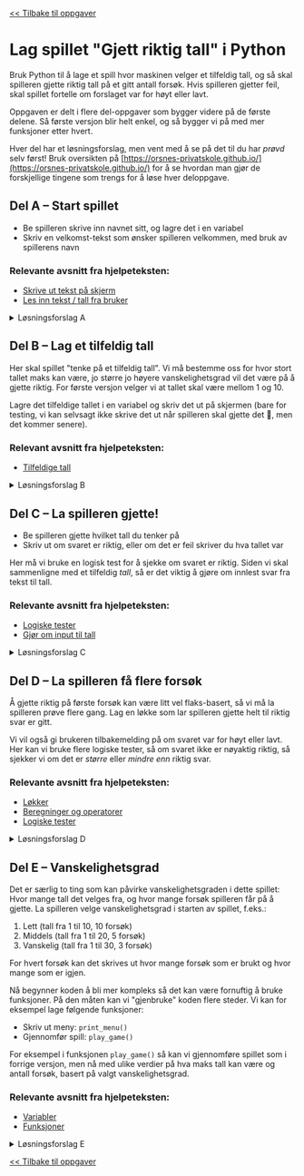 [<< Tilbake til oppgaver](https://github.com/orsnes-privatskole/python-oppgaver)

# Lag spillet "Gjett riktig tall" i Python

Bruk Python til å lage et spill hvor maskinen velger et tilfeldig tall, og så skal spilleren gjette riktig tall på et gitt antall forsøk. Hvis spilleren gjetter feil, skal spillet fortelle om forslaget var for høyt eller lavt.

Oppgaven er delt i flere del-oppgaver som bygger videre på de første delene. Så første versjon blir helt enkel, og så bygger vi på med mer funksjoner etter hvert.

Hver del har et løsningsforslag, men vent med å se på det til du har *prøvd* selv først! Bruk oversikten på [https://orsnes-privatskole.github.io/](https://orsnes-privatskole.github.io/) for å se hvordan man gjør de forskjellige tingene som trengs for å løse hver deloppgave.

## Del A – Start spillet
- Be spilleren skrive inn navnet sitt, og lagre det i en variabel
- Skriv en velkomst-tekst som ønsker spilleren velkommen, med bruk av spillerens navn

### Relevante avsnitt fra hjelpeteksten:
- [Skrive ut tekst på skjerm](https://orsnes-privatskole.github.io/#skriv-ut-tekst-p%C3%A5-skjerm)
- [Les inn tekst / tall fra bruker](https://orsnes-privatskole.github.io/#les-inn-tekst--tall-fra-bruker)

<details>
<summary>Løsningsforslag A</summary>

```python
# The guess number game
# Made by: 
# Version A
import time

name = input("What is your name? ")
print(f"Hello {name}, lets play the game Guess number!")

time.sleep(1)
```

</details>

## Del B – Lag et tilfeldig tall
Her skal spillet "tenke på et tilfeldig tall". Vi må bestemme oss for hvor stort tallet maks kan være, jo større jo høyere vanskelighetsgrad vil det være på å gjette riktig. For første versjon velger vi at tallet skal være mellom 1 og 10.

Lagre det tilfeldige tallet i en variabel og skriv det ut på skjermen (bare for testing, vi kan selvsagt ikke skrive det ut når spilleren skal gjette det 🙂, men det kommer senere).

### Relevant avsnitt fra hjelpeteksten:
- [Tilfeldige tall](https://orsnes-privatskole.github.io/#tilfeldige-tall)

<details>
<summary>Løsningsforslag B</summary>

```python
# The guess number game
# Made by: 
# Version B
import time
import random

name = input("What is your name? ")
print(f"Hello {name}, lets play the game Guess number!")

time.sleep(1)

# Pick a random number between 1 and 10
secret_number = random.randint(1, 10)

print(f"The random number is {secret_number}")

```

</details>

## Del C – La spilleren gjette!
- Be spilleren gjette hvilket tall du tenker på
- Skriv ut om svaret er riktig, eller om det er feil skriver du hva tallet var

Her må vi bruke en logisk test for å sjekke om svaret er riktig. Siden vi skal sammenligne med et tilfeldig *tall*, så er det viktig å gjøre om innlest svar fra tekst til tall.

### Relevante avsnitt fra hjelpeteksten:
- [Logiske tester](https://orsnes-privatskole.github.io/#logiske-tester)
- [Gjør om input til tall](https://orsnes-privatskole.github.io/#gj%C3%B8r-om-input-til-tall)

<details>
<summary>Løsningsforslag C</summary>

```python
# The guess number game
# Made by: 
# Version C
import time
import random

name = input("What is your name? ")
print(f"Hello {name}, lets play the game Guess number!")

time.sleep(1)

# Pick a random number between 1 and 10
secret_number = random.randint(1, 10)

# Let the player guess
player_guess = int(input("I am thinking of a number between 1 and 10, can you guess which number? "))

# Check player answer
if player_guess == secret_number:
    print("WOW, you are good! The answer is correct.")
else:
    print(f"Sorry, that was wrong. The number was {secret_number}")

```

</details>

## Del D – La spilleren få flere forsøk
Å gjette riktig på første forsøk kan være litt vel flaks-basert, så vi må la spilleren prøve flere gang. Lag en løkke som lar spilleren gjette helt til riktig svar er gitt.

Vi vil også gi brukeren tilbakemelding på om svaret var for høyt eller lavt. Her kan vi bruke flere logiske tester, så om svaret ikke er nøyaktig riktig, så sjekker vi om det er *større* eller *mindre enn* riktig svar.

### Relevante avsnitt fra hjelpeteksten:
- [Løkker](https://orsnes-privatskole.github.io/#l%C3%B8kker)
- [Beregninger og operatorer](https://orsnes-privatskole.github.io/#beregninger-og-operatorer)
- [Logiske tester](https://orsnes-privatskole.github.io/#logiske-tester)

<details>
<summary>Løsningsforslag D</summary>

```python
# The guess number game
# Made by: 
# Version D
import time
import random

name = input("What is your name? ")
print(f"Hello {name}, lets play the game Guess number!")

time.sleep(1)

# Pick a random number between 1 and 10
secret_number = random.randint(1, 10)

# Let the player guess repeatedly until he or she gets it right
player_guess = 0
while not player_guess == secret_number:
    player_guess = int(input("I am thinking of a number between 1 and 10, can you guess which number? "))

    # Check player answer
    if player_guess == secret_number:
        print("WOW, you are good! The answer is correct.")
    else:
        if player_guess > secret_number:
            print("Sorry, that was wrong, your guess was too high!")
        else:
            print("Sorry, that was wrong, your guess was too low!")
        print("Please try again...\n\n")
        time.sleep(1)

```

</details>


## Del E – Vanskelighetsgrad
Det er særlig to ting som kan påvirke vanskelighetsgraden i dette spillet: Hvor mange tall det velges fra, og hvor mange forsøk spilleren får på å gjette.
La spilleren velge vanskelighetsgrad i starten av spillet, f.eks.:

1. Lett (tall fra 1 til 10, 10 forsøk)
2. Middels (tall fra 1 til 20, 5 forsøk)
3. Vanskelig (tall fra 1 til 30, 3 forsøk)

For hvert forsøk kan det skrives ut hvor mange forsøk som er brukt og hvor mange som er igjen.

Nå begynner koden å bli mer kompleks så det kan være fornuftig å bruke funksjoner. På den måten kan vi "gjenbruke" koden flere steder. Vi kan for eksempel lage følgende funksjoner:

- Skriv ut meny: ``print_menu()``
- Gjennomfør spill: ``play_game()``

For eksempel i funksjonen ``play_game()`` så kan vi gjennomføre spillet som i forrige versjon, men nå med ulike verdier på hva maks tall kan være og antall forsøk, basert på valgt vanskelighetsgrad.

### Relevante avsnitt fra hjelpeteksten:
- [Variabler](https://orsnes-privatskole.github.io/#variabler)
- [Funksjoner](https://orsnes-privatskole.github.io/#funksjoner)

<details>
<summary>Løsningsforslag E</summary>

```python
# The guess number game
# Made by: 
# Version E
import time
import random


def print_menu():
    menu_width = 37
    print(menu_width * "-")
    print("* Welcome to the guess number game *")
    print(menu_width * "-")
    print("* 1 - Easy")
    print("* 2 - Intermediate")
    print("* 3 - Hard")
    print(menu_width * "-")
    print("* 4 - Quit game")
    print(menu_width * "=")


max_retries = 5  # How many attempt the user gets to guess the correct number
max_number = 10  # What will be the largest number the user can guess (larger number means more difficult)


def play_game():
    secret_number = random.randint(1, max_number)
    number_of_guesses = 0
    while number_of_guesses < max_retries:
        player_guess = int(input(f"I am thinking of a number between 1 and {max_number}, can you guess which number? "))
        number_of_guesses += 1  # Count number of guesses

        # Check player answer
        if player_guess == secret_number:
            print(f"WOW, you are good! The answer is correct, you made it using {number_of_guesses} attempts!")
            return
        else:
            if player_guess > secret_number:
                print("Sorry, that was wrong, your guess was too high!")
            else:
                print("Sorry, that was wrong, your guess was too low!")

            guesses_left = max_retries - number_of_guesses

            if guesses_left > 0:
                print(f"Please try again... you have {guesses_left} more guesses\n\n")
            else:
                print(f"Sorry, you failed. No more guesses. The number was {secret_number}.")
                return

            time.sleep(1)


name = input("What is your name? ")
print(f"Hello {name}, lets play the game Guess number!\n")

time.sleep(1)

player_choice = 0

while not player_choice == 4:
    print_menu()

    # Ask player for which menu option they want
    player_choice = int(input("Please choose: "))

    if player_choice == 1:
        max_retries = 10
        max_number = 10
        print("OK, you chose the easy option")
        print(f"Easy: you will guess a number between 1 and {max_number}, with {max_retries} attempts.")
        play_game()

    elif player_choice == 2:
        max_retries = 5
        max_number = 20
        print("You chose the intermediate option, not bad")
        print(f"Intermediate: you will guess a number between 1 and {max_number}, with {max_retries} attempts.")
        play_game()

    elif player_choice == 3:
        max_retries = 3
        max_number = 30
        print("WOW, you chose the HARD option, well you have been warned!")
        print(f"Hard: you will guess a number between 1 and {max_number}, with {max_retries} attempts.")
        play_game()

    elif player_choice == 4:
        print(f"You want to quit? OK, it was nice playing with you {name}")

    else:
        print("That is not a valid option, please use 1, 2, 3 or 4\n\n")
```

</details>

[<< Tilbake til oppgaver](https://github.com/orsnes-privatskole/python-oppgaver)